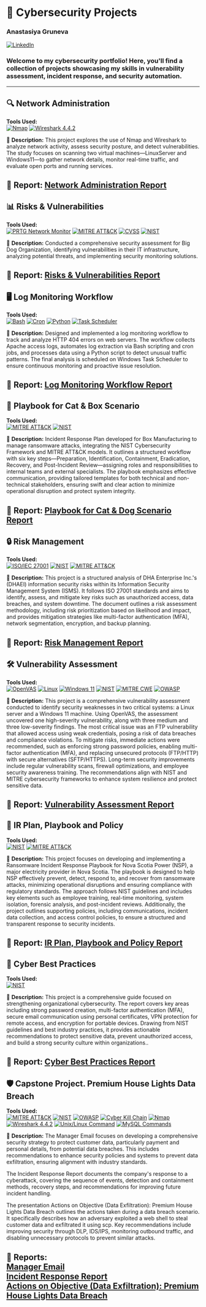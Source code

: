 # 🚀 Cybersecurity Projects  
### Anastasiya Gruneva  
[![LinkedIn](https://img.shields.io/badge/-LinkedIn-blue?style=flat&logo=LinkedIn&logoColor=white)](www.linkedin.com/in/avgruneva)  

### Welcome to my cybersecurity portfolio! Here, you'll find a collection of projects showcasing my skills in vulnerability assessment, incident response, and security automation.
---
## 🔍 Network Administration  
**Tools Used:**  
[![Nmap](https://img.shields.io/badge/Nmap-blue?style=flat-square)](https://nmap.org/)
[![Wireshark 4.4.2](https://img.shields.io/badge/Wireshark-4.4.2-1679A7?style=flat-square&logo=Wireshark&logoColor=white)](https://www.wireshark.org/)

📝 **Description:** This project explores the use of Nmap and Wireshark to analyze network activity, assess security posture, and detect vulnerabilities. The study focuses on scanning two virtual machines—LinuxServer and Windows11—to gather network details, monitor real-time traffic, and evaluate open ports and running services.  

🔗 **Report:** [Network Administration Report](https://github.com/AGruneva/LHL-Projects/blob/main/Network%20Administration.pdf)
---
## 📊 Risks & Vulnerabilities  
**Tools Used:**  
[![PRTG Network Monitor](https://img.shields.io/badge/PRTG_Network_Monitor-orange?style=flat-square)](https://www.paessler.com/prtg)
[![MITRE ATT&CK](https://img.shields.io/badge/MITRE_ATT&CK-purple?style=flat-square)](https://attack.mitre.org/)
[![CVSS](https://img.shields.io/badge/CVSS-3.1-darkgreen?style=flat-square)](https://www.first.org/cvss/)
[![NIST](https://img.shields.io/badge/NIST_CSF-darkblue?style=flat-square)](https://www.nist.gov/cyberframework)

📝 **Description:** Conducted a comprehensive security assessment for Big Dog Organization, identifying vulnerabilities in their IT infrastructure, analyzing potential threats, and implementing security monitoring solutions.  

🔗 **Report:** [Risks & Vulnerabilities Report](https://github.com/AGruneva/LHL-Projects/blob/main/Risks%26Vulnerabilities.pdf)
---
## 🖥️ Log Monitoring Workflow  

**Tools Used:**  
[![Bash](https://img.shields.io/badge/Bash_Scripting-grey?style=flat-square)](https://www.gnu.org/software/bash/)
[![Cron](https://img.shields.io/badge/Cron_Automation-darkblue?style=flat-square)](https://help.ubuntu.com/community/CronHowto)
[![Python](https://img.shields.io/badge/Python_Analysis-yellow?style=flat-square)](https://www.python.org/)
[![Task Scheduler](https://img.shields.io/badge/Task_Scheduler-Windows-lightblue?style=flat-square)](https://learn.microsoft.com/en-us/windows/win32/taskschd/task-scheduler-start-page)  

📝 **Description:** Designed and implemented a log monitoring workflow to track and analyze HTTP 404 errors on web servers. The workflow collects Apache access logs, automates log extraction via Bash scripting and cron jobs, and processes data using a Python script to detect unusual traffic patterns. The final analysis is scheduled on Windows Task Scheduler to ensure continuous monitoring and proactive issue resolution.  

🔗 **Report:** [Log Monitoring Workflow Report](https://github.com/AGruneva/LHL-Projects/blob/main/Log%20Monitoring%20Workflow.pdf)
---
## 📑 Playbook for Cat & Box Scenario
**Tools Used:**  
[![MITRE ATT&CK](https://img.shields.io/badge/MITRE_ATT&CK-purple?style=flat-square)](https://attack.mitre.org/)
[![NIST](https://img.shields.io/badge/NIST_CSF-darkblue?style=flat-square)](https://www.nist.gov/cyberframework)

📝 **Description:** Incident Response Plan developed for Box Manufacturing to manage ransomware attacks, integrating the NIST Cybersecurity Framework and MITRE ATT&CK models. It outlines a structured workflow with six key steps—Preparation, Identification, Containment, Eradication, Recovery, and Post-Incident Review—assigning roles and responsibilities to internal teams and external specialists. The playbook emphasizes effective communication, providing tailored templates for both technical and non-technical stakeholders, ensuring swift and clear action to minimize operational disruption and protect system integrity.  

🔗 **Report:** [Playbook for Cat & Dog Scenario Report](https://github.com/AGruneva/LHL-Projects/blob/main/Playbook%20for%20Cat%20%26%20Box%20Scenario.pdf)
---
## 🔒 Risk Management
**Tools Used:**  
[![ISO/IEC 27001](https://img.shields.io/badge/ISO/IEC_27001-grey?style=flat-square)](https://www.iso.org/standard/27001)
[![NIST](https://img.shields.io/badge/NIST_CSF-darkblue?style=flat-square)](https://www.nist.gov/cyberframework)
[![MITRE ATT&CK](https://img.shields.io/badge/MITRE_ATT&CK-purple?style=flat-square)](https://attack.mitre.org/)

📝 **Description:** This project is a structured analysis of DHA Enterprise Inc.'s (DHAEI) information security risks within its Information Security Management System (ISMS). It follows ISO 27001 standards and aims to identify, assess, and mitigate key risks such as unauthorized access, data breaches, and system downtime. The document outlines a risk assessment methodology, including risk prioritization based on likelihood and impact, and provides mitigation strategies like multi-factor authentication (MFA), network segmentation, encryption, and backup planning.  

🔗 **Report:** [Risk Management Report](https://github.com/AGruneva/LHL-Projects/blob/main/Risk%20Management.pdf)
---
## 🛠 Vulnerability Assessment
**Tools Used:**  
[![OpenVAS](https://img.shields.io/badge/OpenVAS-brightgreen?style=flat-square)](https://www.openvas.org/)
[![Linux](https://img.shields.io/badge/Linux-blue?style=flat-square)](https://www.linux.org/)
[![Windows 11](https://img.shields.io/badge/Windows_11-blue?style=flat-square)](https://www.microsoft.com/en-us/windows/windows-11)
[![NIST](https://img.shields.io/badge/NIST_CSF-orange?style=flat-square)](https://www.nist.gov/cyberframework)
[![MITRE CWE](https://img.shields.io/badge/MITRE_CWE-red?style=flat-square)](https://cwe.mitre.org/)
[![OWASP](https://img.shields.io/badge/OWASP-darkblue?style=flat-square)](https://owasp.org/)

📝 **Description:** This project is a comprehensive vulnerability assessment conducted to identify security weaknesses in two critical systems: a Linux server and a Windows 11 machine. Using OpenVAS, the assessment uncovered one high-severity vulnerability, along with three medium and three low-severity findings. The most critical issue was an FTP vulnerability that allowed access using weak credentials, posing a risk of data breaches and compliance violations. To mitigate risks, immediate actions were recommended, such as enforcing strong password policies, enabling multi-factor authentication (MFA), and replacing unsecured protocols (FTP/HTTP) with secure alternatives (SFTP/HTTPS). Long-term security improvements include regular vulnerability scans, firewall optimizations, and employee security awareness training. The recommendations align with NIST and MITRE cybersecurity frameworks to enhance system resilience and protect sensitive data.  

🔗 **Report:** [Vulnerability Assessment Report](https://github.com/AGruneva/LHL-Projects/blob/main/Vulnerability%20Assessment.pdf)
---
## 📜 IR Plan, Playbook and Policy
**Tools Used:**  
[![NIST](https://img.shields.io/badge/NIST_CSF-orange?style=flat-square)](https://www.nist.gov/cyberframework)
[![MITRE ATT&CK](https://img.shields.io/badge/MITRE_ATT&CK-purple?style=flat-square)](https://attack.mitre.org/)

📝 **Description:** This project focuses on developing and implementing a Ransomware Incident Response Playbook for Nova Scotia Power (NSP), a major electricity provider in Nova Scotia. The playbook is designed to help NSP effectively prevent, detect, respond to, and recover from ransomware attacks, minimizing operational disruptions and ensuring compliance with regulatory standards. The approach follows NIST guidelines and includes key elements such as employee training, real-time monitoring, system isolation, forensic analysis, and post-incident reviews. Additionally, the project outlines supporting policies, including communications, incident data collection, and access control policies, to ensure a structured and transparent response to security incidents.  

🔗 **Report:** [IR Plan, Playbook and Policy Report](https://github.com/AGruneva/LHL-Projects/blob/main/IR%20Plan%2C%20Playbook%20and%20Policy.pdf)
---
## 🔑 Cyber Best Practices
**Tools Used:**  
[![NIST](https://img.shields.io/badge/NIST_CSF-orange?style=flat-square)](https://www.nist.gov/cyberframework)

📝 **Description:** This project is a comprehensive guide focused on strengthening organizational cybersecurity. The report covers key areas including strong password creation, multi-factor authentication (MFA), secure email communication using personal certificates, VPN protection for remote access, and encryption for portable devices. Drawing from NIST guidelines and best industry practices, it provides actionable recommendations to protect sensitive data, prevent unauthorized access, and build a strong security culture within organizations..  

🔗 **Report:** [Cyber Best Practices Report](https://github.com/AGruneva/LHL-Projects/blob/main/Cyber%20Best%20Practices.pdf)
---
## 🛡️ Capstone Project. Premium House Lights Data Breach
**Tools Used:**  
[![MITRE ATT&CK](https://img.shields.io/badge/MITRE_ATT&CK-purple?style=flat-square)](https://attack.mitre.org/)
[![NIST](https://img.shields.io/badge/NIST_CSF-darkblue?style=flat-square)](https://www.nist.gov/cyberframework)
[![OWASP](https://img.shields.io/badge/OWASP_Security_Framework-blue?style=flat-square)](https://owasp.org/)
[![Cyber Kill Chain](https://img.shields.io/badge/Cyber_Kill_Chain-red?style=flat-square)](https://www.lockheedmartin.com/en-us/capabilities/cyber-kill-chain.html)
[![Nmap](https://img.shields.io/badge/Nmap-blue?style=flat-square)](https://nmap.org/)
[![Wireshark 4.4.2](https://img.shields.io/badge/Wireshark-4.4.2-1679A7?style=flat-square&logo=Wireshark&logoColor=white)](https://www.wireshark.org/)
[![Unix/Linux Command](https://img.shields.io/badge/Unix/Linux_Command-green?style=flat-square)](https://www.gnu.org/)
[![MySQL Commands](https://img.shields.io/badge/MySQL_Commands-blue?style=flat-square)](https://dev.mysql.com/doc/)

📝 **Description:** The Manager Email focuses on developing a comprehensive security strategy to protect customer data, particularly payment and personal details, from potential data breaches. This includes recommendations to enhance security policies and systems to prevent data exfiltration, ensuring alignment with industry standards.

The Incident Response Report documents the company's response to a cyberattack, covering the sequence of events, detection and containment methods, recovery steps, and recommendations for improving future incident handling. 

The presentation Actions on Objective (Data Exfiltration): Premium House Lights Data Breach outlines the actions taken during a data breach scenario. It specifically describes how an adversary exploited a web shell to steal customer data and exfiltrated it using scp. Key recommendations include improving security through DLP, IDS/IPS, monitoring outbound traffic, and disabling unnecessary protocols to prevent similar attacks.

🔗 **Reports:**  
[Manager Email](https://github.com/AGruneva/LHL-Projects/blob/main/Capstone%20Project_Manager%20Email.pdf)  
[Incident Response Report](https://github.com/AGruneva/LHL-Projects/blob/main/Capstone%20Project_Incident%20Response%20Report.pdf)  
[Actions on Objective (Data Exfiltration): Premium House Lights Data Breach](https://github.com/AGruneva/LHL-Projects/blob/main/Capstone%20Project_Actions%20on%20Objective%20(Data%20Exfiltration).%20Premium%20House%20Lights%20Data%20Breach.pdf)
---
